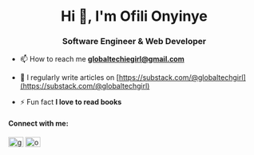 <h1 align="center">Hi 👋, I'm Ofili Onyinye</h1>
<h3 align="center">Software Engineer & Web Developer</h3>

- 📫 How to reach me **globaltechiegirl@gmail.com**

- 📝 I regularly write articles on [https://substack.com/@globaltechgirl](https://substack.com/@globaltechgirl)

- ⚡ Fun fact **I love to read books**

<h4>Connect with me:</h3>
<p align="left">
<a href="https://twitter.com/globaltechgirl" target="blank"><img align="center" src="https://raw.githubusercontent.com/rahuldkjain/github-profile-readme-generator/master/src/images/icons/Social/twitter.svg" alt="globaltechgirl" height="20" width="30" /></a>
<a href="https://linkedin.com/in/globaltechgirl" target="blank"><img align="center" src="https://raw.githubusercontent.com/rahuldkjain/github-profile-readme-generator/master/src/images/icons/Social/linked-in-alt.svg" alt="ofili-onyinye" height="20" width="30" /></a>
</p>
